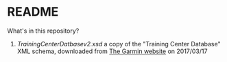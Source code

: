 # README

What's in this repository?

1. *TrainingCenterDatbasev2.xsd* a copy of the "Training Center Database" XML schema, downloaded from [The Garmin website](http://www8.garmin.com/xmlschemas/TrainingCenterDatabasev2.xsd) on 2017/03/17

